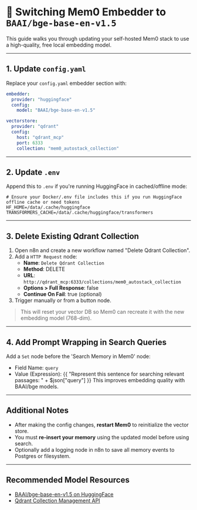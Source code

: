 # 🔄 Switching Mem0 Embedder to `BAAI/bge-base-en-v1.5`

This guide walks you through updating your self-hosted Mem0 stack to use a high-quality, free local embedding model.

---

## 1. Update `config.yaml`

Replace your `config.yaml` embedder section with:

```yaml
embedder:
  provider: "huggingface"
  config:
    model: "BAAI/bge-base-en-v1.5"

vectorstore:
  provider: "qdrant"
  config:
    host: "qdrant_mcp"
    port: 6333
    collection: "mem0_autostack_collection"
```

---

## 2. Update `.env`

Append this to `.env` if you're running HuggingFace in cached/offline mode:

```env
# Ensure your Docker/.env file includes this if you run HuggingFace offline cache or need tokens
HF_HOME=/data/.cache/huggingface
TRANSFORMERS_CACHE=/data/.cache/huggingface/transformers
```

---

## 3. Delete Existing Qdrant Collection

1. Open n8n and create a new workflow named "Delete Qdrant Collection".
2. Add a `HTTP Request` node:
   - **Name**: `Delete Qdrant Collection`
   - **Method**: DELETE
   - **URL**: `http://qdrant_mcp:6333/collections/mem0_autostack_collection`
   - **Options > Full Response**: false
   - **Continue On Fail**: true (optional)
3. Trigger manually or from a button node.

> This will reset your vector DB so Mem0 can recreate it with the new embedding model (768-dim).

---

## 4. Add Prompt Wrapping in Search Queries

Add a `Set` node before the 'Search Memory in Mem0' node:
- Field Name: `query`
- Value (Expression):
  {{ "Represent this sentence for searching relevant passages: " + $json["query"] }}
This improves embedding quality with BAAI/bge models.

---

## Additional Notes

- After making the config changes, **restart Mem0** to reinitialize the vector store.
- You must **re-insert your memory** using the updated model before using search.
- Optionally add a logging node in n8n to save all memory events to Postgres or filesystem.

---

## Recommended Model Resources
- [BAAI/bge-base-en-v1.5 on HuggingFace](https://huggingface.co/BAAI/bge-base-en-v1.5)
- [Qdrant Collection Management API](https://qdrant.tech/documentation/concepts/collections/)